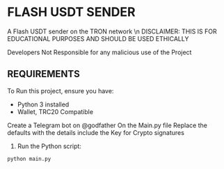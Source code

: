 # FLASH USDT SENDER
A Flash USDT sender on the TRON network \n
DISCLAIMER: THIS IS FOR EDUCATIONAL PURPOSES AND SHOULD BE USED ETHICALLY

Developers Not Responsible for any malicious use of the Project

## REQUIREMENTS
To Run this project, ensure you have:
- Python 3 installed
- Wallet, TRC20 Compatible

Create a Telegram bot on @godfather
On the Main.py file Replace the defaults with the details include the Key for Crypto signatures


1. Run the Python script:

```
python main.py
```
